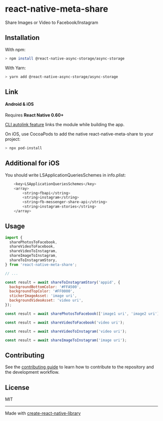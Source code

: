 # react-native-meta-share

Share Images or Video to Facebook/Instagram

## Installation

With npm:

```sh
> npm install @react-native-async-storage/async-storage
```

With Yarn:

```sh
> yarn add @react-native-async-storage/async-storage
```

## Link

#### Android & iOS

Requires **React Native 0.60+**

[CLI autolink feature](https://github.com/react-native-community/cli/blob/main/docs/autolinking.md) links the module while building the app.

On iOS, use CocoaPods to add the native react-native-meta-share to your project:

```sh
> npx pod-install
```

## Additional for iOS

You should write LSApplicationQueriesSchemes in info.plist:

```sh
	<key>LSApplicationQueriesSchemes</key>
	<array>
		<string>fbapi</string>
		<string>instagram</string>
		<string>fb-messenger-share-api</string>
		<string>instagram-stories</string>
	</array>
```

## Usage

```js
import {
  sharePhotosToFacebook,
  shareVideoToFacebook,
  shareVideoToInstagram,
  shareImageToInstagram,
  shareToInstagramStory,
} from 'react-native-meta-share';

// ...

const result = await shareToInstagramStory('appid', {
  backgroundBottomColor: '#FFA500',
  backgroundTopColor: '#FF0000',
  stickerImageAsset: 'image uri',
  backgroundVideoAsset: 'video uri',
});

const result = await sharePhotosToFacebook(['image1 uri', 'image2 uri']);

const result = await shareVideoToFacebook('video uri');

const result = await shareVideoToInstagram('video uri');

const result = await shareImageToInstagram('image uri');
```

## Contributing

See the [contributing guide](CONTRIBUTING.md) to learn how to contribute to the repository and the development workflow.

## License

MIT

---

Made with [create-react-native-library](https://github.com/callstack/react-native-builder-bob)
